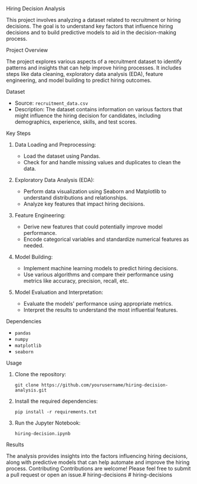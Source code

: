 Hiring Decision Analysis

This project involves analyzing a dataset related to recruitment or hiring decisions. The goal is to understand key factors that influence hiring decisions and to build predictive models to aid in the decision-making process.

 Project Overview

The project explores various aspects of a recruitment dataset to identify patterns and insights that can help improve hiring processes. It includes steps like data cleaning, exploratory data analysis (EDA), feature engineering, and model building to predict hiring outcomes.

 Dataset

- Source: `recruitment_data.csv`
- Description: The dataset contains information on various factors that might influence the hiring decision for candidates, including demographics, experience, skills, and test scores.

 Key Steps

1. Data Loading and Preprocessing: 
   - Load the dataset using Pandas.
   - Check for and handle missing values and duplicates to clean the data.
   
2. Exploratory Data Analysis (EDA): 
   - Perform data visualization using Seaborn and Matplotlib to understand distributions and relationships.
   - Analyze key features that impact hiring decisions.

3. Feature Engineering: 
   - Derive new features that could potentially improve model performance.
   - Encode categorical variables and standardize numerical features as needed.

4. Model Building: 
   - Implement machine learning models to predict hiring decisions.
   - Use various algorithms and compare their performance using metrics like accuracy, precision, recall, etc.

5. Model Evaluation and Interpretation: 
   - Evaluate the models' performance using appropriate metrics.
   - Interpret the results to understand the most influential features.

 Dependencies

- `pandas`
- `numpy`
- `matplotlib`
- `seaborn`

 Usage

1. Clone the repository:
   ```
   git clone https://github.com/yourusername/hiring-decision-analysis.git
   ```
2. Install the required dependencies:
   ```
   pip install -r requirements.txt
   ```
3. Run the Jupyter Notebook:
   ```
   hiring-decision.ipynb
   ```
 Results

The analysis provides insights into the factors influencing hiring decisions, along with predictive models that can help automate and improve the hiring process.
 Contributing
Contributions are welcome! Please feel free to submit a pull request or open an issue.#   h i r i n g - d e c i s i o n s  
 #   h i r i n g - d e c i s i o n s  
 